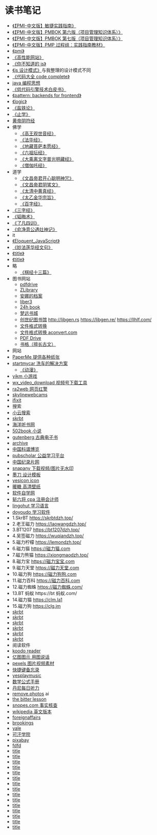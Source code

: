 # 读书笔记

- [《【PMI-中文版】敏捷实践指南》](/books/pmp-cn-jiaocaidabao-4/【PMI-中文版】敏捷实践指南.pdf)
- [《【PMI-中文版】PMBOK 第六版（项目管理知识体系）》](/books/pmp-cn-jiaocaidabao-4/【PMI-中文版】PMBOK第六版（项目管理知识体系）.pdf)
- [《【PMI-中文版】PMBOK 第七版（项目管理知识体系）》](/books/pmp-cn-jiaocaidabao-4/【PMI-中文版】PMBOK第七版（项目管理知识体系）.pdf)
- [《【PMI-中文版】PMP 过程组：实践指南教材》](/books/pmp-cn-jiaocaidabao-4/【PMI-中文版】PMP过程组：实践指南教材.pdf)
- [《pmi》](/books/pmi.html)
- [《高性能网站》](/books/highPerformanceWeb.html)
- [《你不知道的 js》](/books/youDontKnowJs.html)
- [《js 设计模式》](/books/javascript-partterns.html)与我整理的设计模式不同
- [《代码大全 code complete》](/books/codeComplete/index.html)
- [java 编程思想](/books/title.html)
- [《低代码引擎技术白皮书》](/books/lcEbook.html)
- [《pattern: backends for frontend》](/books/bff.html)
- [《logic》](/books/logic.html)
- [《盐铁论》](/books/title.html)
- [《止学》](/books/zhixue.html)
- [黄帝阴符经](/books/huangdiyinfujing.html)
- 佛学
  - [《高王观世音经》](/books/title.html)
  - [《法华经》](/books/faHuaJing.html)
  - [《地藏菩萨本愿经》](/books/dizangpusabenyuanjing.html)
  - [《六祖坛经》](https://www.drbachinese.org/online_reading/sutra_explanation/SixthPat/sixthpatSutra.htm)
  - [《大乘离文字普光明藏经》](https://zh.wikisource.org/zh-hans/%E5%A4%A7%E4%B9%98%E9%9B%A2%E6%96%87%E5%AD%97%E6%99%AE%E5%85%89%E6%98%8E%E8%97%8F%E7%B6%93)
  - [《僧伽吒经》](https://www.gushiwen.cn/guwen/book_94d99dce64d8.aspx)
- 道学
  - [《文昌帝君开心聪明神咒》](/books/wenchangdijunkaixincongmingshenzou.html)
  - [《文昌帝君阴骘文》](/books/wenchangdijunyinzhiwen.html)
  - [《太清中黄真经》](/books/taiqingzhonghuangzhenjing.html)
  - [《太乙金华宗旨》](/books/taiyijinhuazongzhi.html)
  - [《百字经》](/books/baizijing.html)
- [《三字经》](/books/sanZiJin.html)
- [《韬晦术》](/books/taoHuiShu.html)
- [《了凡四训》](/books/liaofansixun.html)
- [《俞净意公遇灶神记》](/books/yujingyigongyuzaoshenji.html)
- it
- [《Eloquent_JavaScript》](/books/Eloquent_JavaScript.pdf)
- [《妙法莲华经文句》](/books/title.html)
- [《title》](/books/title.html)
- [《title》](/books/title.html)
- 略
  - [《棋经十三篇》](/books/qijingshisanpian.html)
- 图书网站
  - [pdfdrive](https://www.pdfdrive.com/)
  - [ZLibrary](https://z-library.sk)
  - [安娜的档案](https://zh.annas-archive.org/)
  - [liber3](https://zlibrary.eth.limo/)
  - [24h book](https://24hbook.daohangxie.com)
  - [梦远书城](https://www.guxuo.com/)
  - [创世纪图书馆](http://libgen.is) http://libgen.rs https://libgen.re/ https://llhlf.com/
  - [文件格式转换](https://convertio.co/zh/)
  - [文件格式转换 aconvert.com](https://aconvert.com)
  - [PDF Drive](https://www.pdfdrive.com/)
  - [书格（擅长古文）](https://www.shuge.org/)
- 网站
- [PaperMe 提供各种纸张](/books/title.html)
- [startmycar 洗车的解决方案](startmycar)
  - [《动漫》](trace.moe)
- [yikm 小游戏](/books/title.html)
- [wx_video_download 视频号下载工具](/books/title.html)
- [ra2web 网页红警](/books/title.html)
- [skylinewebcams](https://www.skylinewebcams.com/zh/webcam/china.html)
- [ifixit](https://www.ifixit.com/)
- 搜索
- [小云搜索](/books/title.html)
- [skrbt](/books/title.html)
- [海洋听书网](/books/title.html)
- [502book 小说](/books/title.html)
- [gutenberg 古典电子书](https://gutenberg.org/)
- [archive](https://archive.org/)
- [中国科谱博览](/books/title.html)
- [pubscholar 公益学习平台](/books/title.html)
- [中国纪录片网](/books/title.html)
- [snapany 下载视频/图片无水印](/books/title.html)
- [墨刀 设计模板](/books/title.html)
- [yesicon icon](/books/title.html)
- [暖糖 高清壁纸](/books/title.html)
- [软件自学网](/books/title.html)
- [斩六将 cpa 注册会计师](/books/title.html)
- [lingohut 学习语言](/books/title.html)
- [doyoudo 学习软件](/books/title.html)
- 1.SkrBT https://skrbtdzh.top/
- 2.老王磁力 https://laowangdzh.top/
- 3.BT1207 https://bt1207dzh.top/
- 4.吴签磁力 https://wuqiandzh.top/
- 5.磁力柠檬 https://lemondzh.top/
- 6.磁力猫 https://磁力猫.com
- 7.磁力熊猫 https://xiongmaodzh.top/
- 8.磁力宝 https://磁力宝宝.com
- 9.磁力天堂 https://磁力天堂.com
- 10.磁力狗 https://磁力狗狗.com
- 11.磁力百科 https://磁力百科.com
- 12.磁力蜘蛛 https://磁力蜘蛛.com/
- 13.BT 蚂蚁 https://bt 蚂蚁.com/
- 14.磁力猫 https://clm.la1
- 15.磁力狗 https://clg.im
- [skrbt](/books/title.html)
- [skrbt](/books/title.html)
- [skrbt](/books/title.html)
- [skrbt](/books/title.html)
- [skrbt](/books/title.html)
- [skrbt](/books/title.html)
- 阅读软件
- [koodo reader](/books/title.html)
- [亿图图示 用图说话](/books/title.html)
- [pexels 图片视频素材](/books/title.html)
- [快捷键备忘录](https://hotkeycheatsheet.com/zh)
- [yesplaymusic](/books/title.html)
- [数学公式手册](/books/title.html)
- [丹尼每日听力](/books/title.html)
- [remove.photos](/books/title.html)
  ai
- [the bitter lesson](/books/theBitterLesson.html)
- [snopes.com 事实核查](/books/title.html)
- [wikipedia 英文版本](/books/title.html)
- [foreignaffairs](https://www.foreignaffairs.com/)
- [brookings](https://www.brookings.edu/)
- [yale](https://oyc.yale.edu/)
- [可汗学院](https://www.khanacademy.org/)
- [pixabay](https://pixabay.com/)
- [fdfd](https://www.canva.com/zh_cn/)
- [title](/books/title.html)
- [title](/books/title.html)
- [title](/books/title.html)
- [title](/books/title.html)
- [title](/books/title.html)
- [title](/books/title.html)
- [title](/books/title.html)
- [title](/books/title.html)
- [title](/books/title.html)
- [title](/books/title.html)
- [title](/books/title.html)
- [title](/books/title.html)
- [title](/books/title.html)
- [title](/books/title.html)
- [title](/books/title.html)

